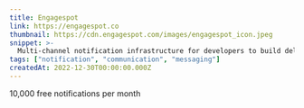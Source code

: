 ```yaml
---
title: Engagespot
link: https://engagespot.co
thumbnail: https://cdn.engagespot.com/images/engagespot_icon.jpeg
snippet: >-
  Multi-channel notification infrastructure for developers to build delightful communication experiences in web and mobile apps.
tags: ["notification", "communication", "messaging"]
createdAt: 2022-12-30T00:00:00.000Z
---
```

10,000 free notifications per month
